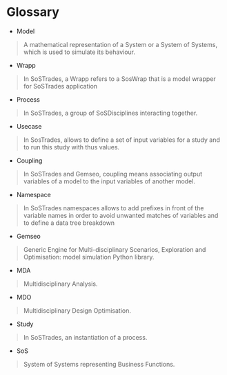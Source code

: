 # Glossary

* Model
> A mathematical representation of a System or a System of Systems, which is used to simulate its behaviour.

* Wrapp
> In SoSTrades, a Wrapp refers to a SosWrap that is a model wrapper for SoSTrades application

* Process
> In SoSTrades, a group of SoSDisciplines interacting together.

* Usecase
> In SosTrades, allows to define a set of input variables for a study and to run this study with thus values. 

* Coupling
> In SoSTrades and Gemseo, coupling means associating output variables of a model to the input variables of another model.

* Namespace
> In SoSTrades namespaces allows to add prefixes in front of the variable names in order to avoid unwanted matches of variables and to define a data tree breakdown

* Gemseo
> Generic Engine for Multi-disciplinary Scenarios, Exploration and Optimisation: model simulation Python library.

* MDA
> Multidisciplinary Analysis.

* MDO
> Multidisciplinary Design Optimisation.

* Study
> In SoSTrades, an instantiation of a process.

* SoS
> System of Systems representing Business Functions.
